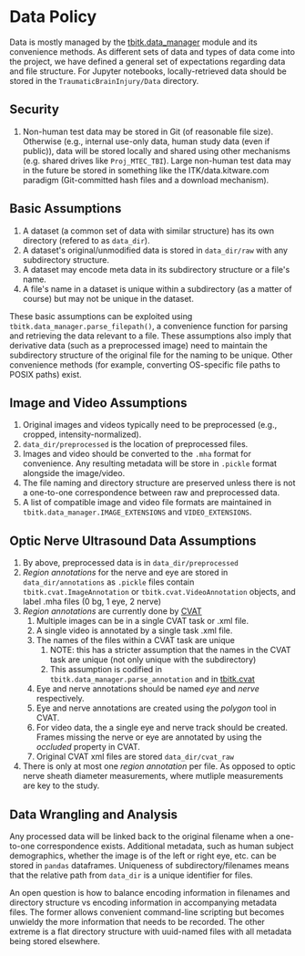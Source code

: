 # Data Policy
Data is mostly managed by the [tbitk.data_manager](python/tbitk/data_manager.py) module and its convenience methods.  As different sets of data and types of data come into the project, we have defined a general set of expectations regarding data and file structure.  For Jupyter notebooks, locally-retrieved data should be stored in the `TraumaticBrainInjury/Data` directory.

## Security
1. Non-human test data may be stored in Git (of reasonable file size).  Otherwise (e.g., internal use-only data, human study data (even if public)), data will be stored locally and shared using other mechanisms (e.g. shared drives like `Proj_MTEC_TBI`).  Large non-human test data may in the future be stored in something like the ITK/data.kitware.com paradigm (Git-committed hash files and a download mechanism).

## Basic Assumptions
1. A dataset (a common set of data with similar structure) has its own directory (refered to as `data_dir`).
2. A dataset's original/unmodified data is stored in `data_dir/raw` with any subdirectory structure.
3. A dataset may encode meta data in its subdirectory structure or a file's name.
4. A file's name in a dataset is unique within a subdirectory (as a matter of course) but may not be unique in the dataset.

These basic assumptions can be exploited using `tbitk.data_manager.parse_filepath()`, a convenience function for parsing and retrieving the data relevant to a file.  These assumptions also imply that derivative data (such as a preprocessed image) need to maintain the subdirectory structure of the original file for the naming to be unique.  Other convenience methods (for example, converting OS-specific file paths to POSIX paths) exist.

## Image and Video Assumptions
1.  Original images and videos typically need to be preprocessed (e.g., cropped, intensity-normalized).
2.  `data_dir/preprocessed` is the location of preprocessed files.
3.  Images and video should be converted to the `.mha` format for convenience.  Any resulting metadata will be store in `.pickle` format alongside the image/video.
4.  The file naming and directory structure are preserved unless there is not a one-to-one correspondence between raw and preprocessed data.
5.  A list of compatible image and video file formats are maintained in `tbitk.data_manager.IMAGE_EXTENSIONS` and `VIDEO_EXTENSIONS`.

## Optic Nerve Ultrasound Data Assumptions
1.  By above, preprocessed data is in `data_dir/preprocessed`
2.  _Region annotations_ for the nerve and eye are stored in `data_dir/annotations` as `.pickle` files contain `tbitk.cvat.ImageAnnotation` or `tbitk.cvat.VideoAnnotation` objects, and label .mha files (0 bg, 1 eye, 2 nerve)
3.  _Region annotations_ are currently done by [CVAT](https://github.com/openvinotoolkit/cvat)
	1.  Multiple images can be in a single CVAT task or .xml file.
	2.  A single video is annotated by a single task .xml file.
	3.  The names of the files within a CVAT task are unique
		1. NOTE: this has a stricter assumption that the names in the CVAT task are unique (not only unique with the subdirectory)
		2. This assumption is codified in `tbitk.data_manager.parse_annotation` and in [tbitk.cvat](python/tbitk/cvat.py)
	4.  Eye and nerve annotations should be named _eye_ and _nerve_ respectively.
	5.  Eye and nerve annotations are created using the _polygon_ tool in CVAT.  
	6.  For video data, the a single eye and nerve track should be created.  Frames missing the nerve or eye are annotated by using the _occluded_ property in CVAT.
	7.  Original CVAT xml files are stored `data_dir/cvat_raw`
4.  There is only at most one _region annotation_ per file.  As opposed to optic nerve sheath diameter measurements, where mutliple measurements are key to the study.

## Data Wrangling and Analysis
Any processed data will be linked back to the original filename when a one-to-one correspondence exists.  Additional metadata, such as human subject demographics, whether the image is of the left or right eye, etc. can be stored in `pandas` dataframes.  Uniqueness of subdirectory/filenames means that the relative path from `data_dir` is a unique identifier for files.

An open question is how to balance encoding information in filenames and directory structure vs encoding information in accompanying metadata files.  The former allows convenient command-line scripting but becomes unwieldy the more information that needs to be recorded.  The other extreme is a flat directory structure with uuid-named files with all metadata being stored elsewhere.
